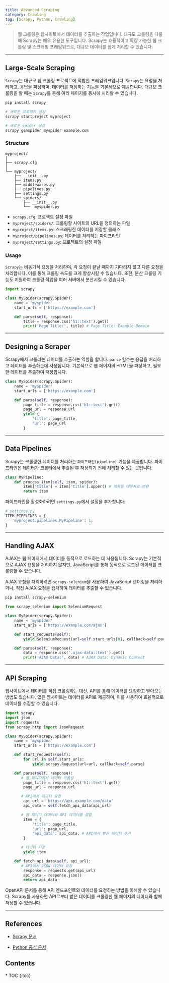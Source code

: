 ```yaml
---
title: Advanced Scraping
category: Crawling
tag: [Scrapy, Python, Crawling]
---
```


> 웹 크롤링은 웹사이트에서 데이터를 추출하는 작업입니다. 대규모 크롤링을 다룰 때 Scrapy는 매우 유용한 도구입니다. Scrapy는 효율적이고 확장 가능한 웹 크롤링 및 스크래핑 프레임워크로, 대규모 데이터를 쉽게 처리할 수 있습니다. 

---

## Large-Scale Scraping
`Scrapy`는 대규모 웹 크롤링 프로젝트에 적합한 프레임워크입니다. `Scrapy`는 요청을 처리하고, 응답을 파싱하며, 데이터를 저장하는 기능을 기본적으로 제공합니다. 대규모 크롤링을 할 때는 `Scrapy`를 통해 여러 페이지를 동시에 처리할 수 있습니다.

```bash
pip install scrapy

# 새로운 프로젝트 생성
scrapy startproject myproject

# 새로운 spider 생성
scrapy genspider myspider example.com
```

### Structure
```plaintext
myproject/
│
├── scrapy.cfg
│
└── myproject/
    ├── __init__.py
    ├── items.py
    ├── middlewares.py
    ├── pipelines.py
    ├── settings.py
    └── spiders/
        ├── __init__.py
        └──  myspider.py
```

- `scrapy.cfg`: 프로젝트 설정 파일
- `myproject/spiders/`: 크롤링할 사이트의 URL을 정의하는 파일
- `myproject/items.py`: 스크래핑한 데이터를 저장할 클래스
- `myproject/pipelines.py`: 데이터를 처리하는 파이프라인
- `myproject/settings.py`: 프로젝트의 설정 파일

### Usage
`Scrapy`는 비동기식 요청을 처리하며, 각 요청이 끝날 때까지 기다리지 않고 다른 요청을 처리합니다. 이를 통해 크롤링 속도를 크게 향상시킬 수 있습니다. 또한, 분산 크롤링 기능도 지원하여 크롤링 작업을 여러 서버에서 분산시킬 수 있습니다.

```python
import scrapy

class MySpider(scrapy.Spider):
    name = 'myspider'
    start_urls = ['https://example.com']

    def parse(self, response):
        title = response.css('h1::text').get()
        print('Page Title:', title) # Page Title: Example Domain
```

---

## Designing a Scraper
Scrapy에서 크롤러는 데이터를 추출하는 역할을 합니다. `parse` 함수는 응답을 처리하고 데이터를 추출하는데 사용됩니다. 기본적으로 웹 페이지의 HTML을 파싱하고, 필요한 데이터를 추출하여 저장합니다.

```python
class MySpider(scrapy.Spider):
    name = 'myspider'
    start_urls = ['https://example.com']

    def parse(self, response):
        page_title = response.css('h1::text').get()
        page_url = response.url
        yield {
            'title': page_title,
            'url': page_url
        }
```

---

## Data Pipelines
Scrapy는 크롤링한 데이터를 처리하는 `파이프라인(pipeline)` 기능을 제공합니다. 파이프라인은 데이터가 크롤러에서 추출된 후 저장되기 전에 처리할 수 있는 곳입니다.

```python
class MyPipeline:
    def process_item(self, item, spider):
        item['title'] = item['title'].upper() # 제목을 대문자로 변환
        return item
```

파이프라인을 활성화하려면 `settings.py`에서 설정을 추가합니다:
```python
# settings.py
ITEM_PIPELINES = {
   'myproject.pipelines.MyPipeline': 1,
}
```

---

## Handling AJAX
AJAX는 웹 페이지에서 데이터를 동적으로 로드하는 데 사용됩니다. Scrapy는 기본적으로 AJAX 요청을 처리하지 않지만, JavaScript를 통해 동적으로 로드된 데이터를 크롤링할 수 있습니다.

AJAX 요청을 처리하려면 `scrapy-selenium`을 사용하여 JavaScript 렌더링을 처리하거나, 직접 AJAX 요청을 캡처하여 데이터를 추출할 수 있습니다.

```bash
pip install scrapy-selenium
```

```python
from scrapy_selenium import SeleniumRequest

class MySpider(scrapy.Spider):
    name = 'myspider'
    start_urls = ['https://example.com/ajax']

    def start_requests(self):
        yield SeleniumRequest(url=self.start_urls[0], callback=self.parse)

    def parse(self, response):
        data = response.css('.ajax-data::text').get()
        print('AJAX Data:', data) # AJAX Data: Dynamic Content
```

---

## API Scraping 
웹사이트에서 데이터를 직접 크롤링하는 대신, API를 통해 데이터를 요청하고 받아오는 방법도 있습니다. 많은 웹사이트는 데이터를 API로 제공하며, 이를 사용하여 효율적으로 데이터를 수집할 수 있습니다.

```python
import scrapy
import json
import requests
from scrapy.http import JsonRequest

class MySpider(scrapy.Spider):
    name = 'myspider'
    start_urls = ['https://example.com']

    def start_requests(self):
        for url in self.start_urls:
            yield scrapy.Request(url=url, callback=self.parse)

    def parse(self, response):
       # 웹 페이지에서 데이터 크롤링
        page_title = response.css('h1::text').get()
        page_url = response.url

       # API에서 데이터 요청
        api_url = 'https://api.example.com/data'
        api_data = self.fetch_api_data(api_url)

       # 웹 페이지 데이터와 API 데이터를 결합
        item = {
            'title': page_title,
            'url': page_url,
            'api_data': api_data, # API에서 받은 데이터 추가
        }

       # 데이터 저장
        yield item

    def fetch_api_data(self, api_url):
       # API에서 JSON 데이터 요청
        response = requests.get(api_url)
        api_data = response.json()
        return api_data
```

OpenAPI 문서를 통해 API 엔드포인트와 데이터를 요청하는 방법을 이해할 수 있습니다. Scrapy를 사용하면 API로부터 받은 데이터를 크롤링한 웹 페이지의 데이터와 함께 저장할 수 있습니다.


---

## References
* [Scrapy 문서](https://scrapy.org/)
- [Python 공식 문서](https://docs.python.org/3/)

<nav class='post-toc' markdown='1'>
  <h2>Contents</h2>
* TOC
{:toc}
</nav>
